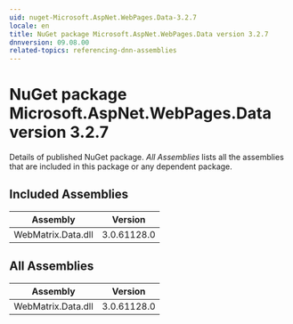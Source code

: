 ```yaml
---
uid: nuget-Microsoft.AspNet.WebPages.Data-3.2.7
locale: en
title: NuGet package Microsoft.AspNet.WebPages.Data version 3.2.7
dnnversion: 09.08.00
related-topics: referencing-dnn-assemblies
---
```


# NuGet package Microsoft.AspNet.WebPages.Data version 3.2.7
Details of published NuGet package.
*All Assemblies* lists all the assemblies that are included in this package or any dependent package.

## Included Assemblies

|Assembly|Version|
|---|---|
|WebMatrix.Data.dll|3.0.61128.0|

## All Assemblies

|Assembly|Version|
|---|---|
|WebMatrix.Data.dll|3.0.61128.0|

